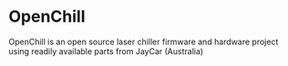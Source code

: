 # OpenChill
OpenChill is an open source laser chiller firmware and hardware project using readily available parts from JayCar (Australia)
